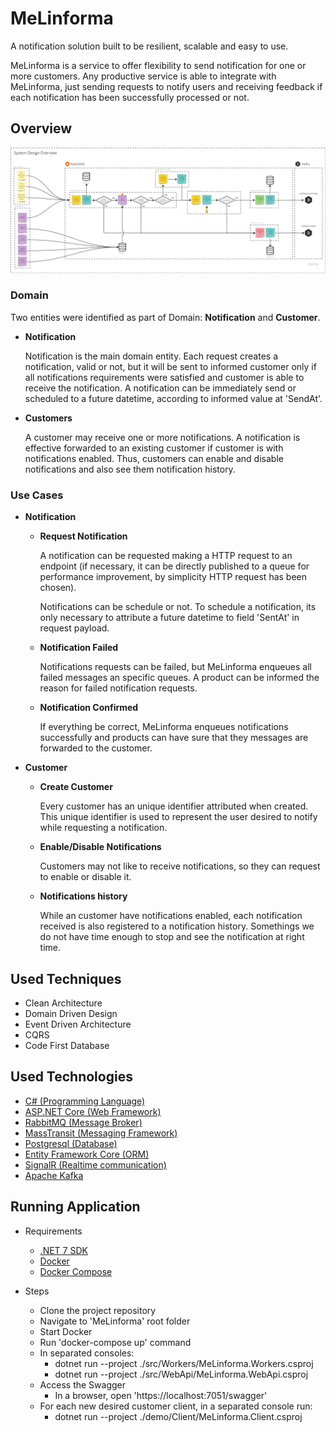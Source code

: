 # MeLinforma
A notification solution built to be resilient, scalable and easy to use.

MeLinforma is a service to offer flexibility to send notification for one or more customers. Any 
productive service is able to integrate with MeLinforma, just sending requests to notify users and 
receiving feedback if each notification has been successfully processed or not.

## Overview

![System Overview](system-overview-2.png)

### Domain

Two entities were identified as part of Domain: **Notification** and **Customer**.

- **Notification**

    Notification is the main domain entity. Each request creates a notification, valid or not, but 
it will be sent to informed customer only if all notifications requirements were satisfied and customer 
is able to receive the notification. A notification can be immediately send or scheduled to 
a future datetime, according to informed value at 'SendAt'.

- **Customers**

    A customer may receive one or more notifications. A notification is effective forwarded to 
an existing customer if customer is with notifications enabled. Thus, customers can enable and disable 
notifications and also see them notification history.

### Use Cases

- **Notification**

    - **Request Notification**

      A notification can be requested making a HTTP request to an endpoint (if necessary, it can be
      directly published to a queue for  performance improvement, by simplicity HTTP request has been
      chosen). 
      
      Notifications can be schedule or not. To schedule a notification, its only necessary to attribute
      a future datetime to field 'SentAt' in request payload.

    - **Notification Failed**

      Notifications requests can be failed, but MeLinforma enqueues all failed messages an specific queues.
      A product can be informed the reason for failed notification requests. 

    - **Notification Confirmed**

      If everything be correct, MeLinforma enqueues notifications successfully and products can have sure
      that they messages are forwarded to the customer.


- **Customer**

    - **Create Customer**
        
      Every customer has an unique identifier attributed when created. This unique identifier is used
      to represent the user desired to notify while requesting a notification.
  
    - **Enable/Disable Notifications**

      Customers may not like to receive notifications, so they can request to enable or disable it.
  
    - **Notifications history**

      While an customer have notifications enabled, each notification received is also registered to
      a notification history. Somethings we do not have time enough to stop and see the notification
      at right time.

## Used Techniques

- Clean Architecture
- Domain Driven Design
- Event Driven Architecture
- CQRS
- Code First Database

## Used Technologies

- [C# (Programming Language)](https://learn.microsoft.com/en-us/dotnet/csharp/)
- [ASP.NET Core (Web Framework)](https://learn.microsoft.com/en-us/aspnet/core/?view=aspnetcore-7.0)
- [RabbitMQ (Message Broker)](https://www.rabbitmq.com/)
- [MassTransit (Messaging Framework)](https://masstransit.io/)
- [Postgresql (Database)](https://www.postgresql.org/)
- [Entity Framework Core (ORM)](https://learn.microsoft.com/pt-br/ef/core/)
- [SignalR (Realtime communication)](https://learn.microsoft.com/pt-br/aspnet/signalr/overview/getting-started/introduction-to-signalr)
- [Apache Kafka](https://docs.confluent.io/kafka/overview.html)

## Running Application

- Requirements
  - [.NET 7 SDK](https://dotnet.microsoft.com/pt-br/download/dotnet/7.0)
  - [Docker](https://www.docker.com/)
  - [Docker Compose](https://docs.docker.com/compose/)

- Steps
  - Clone the project repository
  - Navigate to 'MeLinforma' root folder
  - Start Docker
  - Run 'docker-compose up' command
  - In separated consoles:
    - dotnet run --project ./src/Workers/MeLinforma.Workers.csproj
    - dotnet run --project ./src/WebApi/MeLinforma.WebApi.csproj
  - Access the Swagger 
    - In a browser, open 'https://localhost:7051/swagger'
  - For each new desired customer client, in a separated console run:
    - dotnet run --project ./demo/Client/MeLinforma.Client.csproj